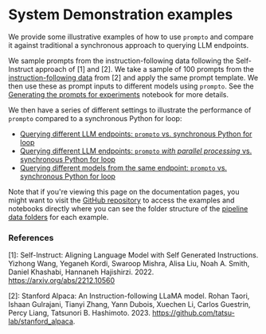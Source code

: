 # System Demonstration examples

We provide some illustrative examples of how to use `prompto` and compare it against traditional a synchronous approach to querying LLM endpoints.

We sample prompts from the instruction-following data following the Self-Instruct approach of [1] and [2]. We take a sample of 100 prompts from the [instruction-following data](https://github.com/tatsu-lab/stanford_alpaca/blob/main/alpaca_data.json) from [2] and apply the same prompt template. We then use these as prompt inputs to different models using `prompto`. See the [Generating the prompts for experiments](./alpaca_sample_generation.ipynb) notebook for more details.

We then have a series of different settings to illustrate the performance of `prompto` compared to a synchronous Python for loop:

- [Querying different LLM endpoints: `prompto` vs. synchronous Python for loop](./experiment_1.ipynb)
- [Querying different LLM endpoints: `prompto` _with parallel processing_ vs. synchronous Python for loop](./experiment_2.ipynb)
- [Querying different models from the same endpoint: `prompto` vs. synchronous Python for loop](./experiment_3.ipynb)

Note that if you're viewing this page on the documentation pages, you might want to visit the [GitHub repository](https://github.com/alan-turing-institute/prompto/tree/main/examples/system-demo) to access the examples and notebooks directly where you can see the folder structure of the [pipeline data folders](./../../docs/pipeline.md) for each example.

### References

[1]: Self-Instruct: Aligning Language Model with Self Generated Instructions. Yizhong Wang, Yeganeh Kordi, Swaroop Mishra, Alisa Liu, Noah A. Smith, Daniel Khashabi, Hannaneh Hajishirzi. 2022. https://arxiv.org/abs/2212.10560

[2]: Stanford Alpaca: An Instruction-following LLaMA model. Rohan Taori, Ishaan Gulrajani, Tianyi Zhang, Yann Dubois, Xuechen Li, Carlos Guestrin, Percy Liang, Tatsunori B. Hashimoto. 2023. https://github.com/tatsu-lab/stanford_alpaca.
